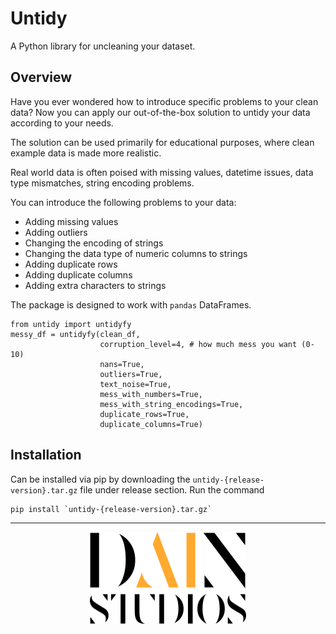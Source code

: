# Untidy
A Python library for uncleaning your dataset.

## Overview
Have you ever wondered how to introduce specific problems to your clean data? Now you can apply our out-of-the-box solution to untidy your data according to your needs.

The solution can be used primarily for educational purposes, where clean example data is made more realistic.

Real world data is often poised with missing values, datetime issues, data type mismatches, string encoding problems.

You can introduce the following problems to your data:
* Adding missing values
* Adding outliers
* Changing the encoding of strings
* Changing the data type of numeric columns to strings
* Adding duplicate rows
* Adding duplicate columns
* Adding extra characters to strings

The package is designed to work with `pandas` DataFrames.

```
from untidy import untidyfy
messy_df = untidyfy(clean_df, 
                    corruption_level=4, # how much mess you want (0-10)
                    nans=True,
                    outliers=True,
                    text_noise=True,
                    mess_with_numbers=True,
                    mess_with_string_encodings=True,
                    duplicate_rows=True,
                    duplicate_columns=True)
```

## Installation
Can be installed via pip by downloading the `untidy-{release-version}.tar.gz` file under release section. Run the command

```commandline
pip install `untidy-{release-version}.tar.gz`
```
 
* * *

<p align="center">
  <img src="https://github.com/dainstudios/untidy/blob/main/resources/dain-logo.svg" alt="DAIN logo" width="250"/>
</p>
